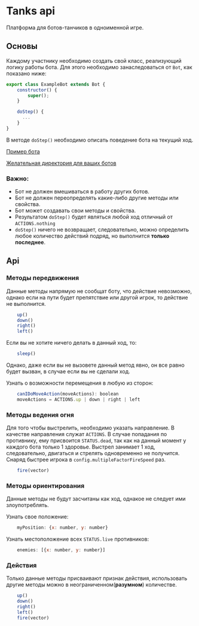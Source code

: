# Tanks api
Платформа для ботов-танчиков в одноименной игре.

## Основы
Каждому участнику необходимо создать свой класс, реализующий логику работы бота.
Для этого необходимо занаследоваться от `Bot`, как показано ниже:
```javascript
export class ExampleBot extends Bot {
    constructor() {
        super();
    }

    doStep() {
      ...
    }
}
```

В методе `doStep()` необходимо описать поведение бота на текущий ход.

[Пример бота](https://github.com/IshIvan/tanks-api/blob/master/src/bots/example-bot.js)

[Желательная директория для ваших ботов](https://github.com/IshIvan/tanks-api/tree/master/src/bots)

### Важно:
* Бот не должен вмешиваться в работу других ботов.
* Бот не должен переопределять какие-либо другие методы или свойства.
* Бот может создавать свои методы и свойства.
* Результатом `doStep()` будет являться любой ход отличный от `ACTIONS.nothing`
* `doStep()` ничего не возвращает, следовательно, можно определить любое количество действий подряд, но выполнится **только последнее**.

## Api
### Методы передвижения
Данные методы напрямую не сообщат боту, что действие невозможно, однако если на пути будет препятствие или другой игрок, то действие не выполнится.
```javascript
    up()
    down()
    right()
    left()
```

Если вы не хотите ничего делать в данный ход, то:
```javascript
    sleep()
```
Однако, даже если вы не вызовете данный метод явно, он все равно будет вызван, в случае если вы не сделали ход.

Узнать о возможности перемещения в любую из сторон:
```javascript
    canIDoMoveAction(moveActions): boolean
    moveActions = ACTIONS.up | down | right | left
```

### Методы ведения огня
Для того чтобы выстрелить, необходимо указать направление. В качестве направления служат `ACTIONS`.
В случае попадания по противнику, ему присвоится `STATUS.dead`, так как на данный момент у каждого бота только 1 здоровье.
Выстрел занимает 1 ход, следовательно, двигаться и стрелять одновременно не получится.
Снаряд быстрее игрока в `config.multipleFactorFireSpeed` раз.
```javascript
    fire(vector)
```

### Методы ориентирования
Данные методы не будут засчитаны как ход, однакое не следует ими злоупотреблять.

Узнать свое положение:
```javascript
    myPosition: {x: number, y: number}
```

Узнать местоположение всех `STATUS.live` противников:
```javascript
    enemies: [{x: number, y: number}]
```

### Действия
Только данные методы присваивают признак действия, использовать другие методы можно в неограниченном(**разумном**) количестве.
```javascript
    up()
    down()
    right()
    left()
    fire(vector)
```